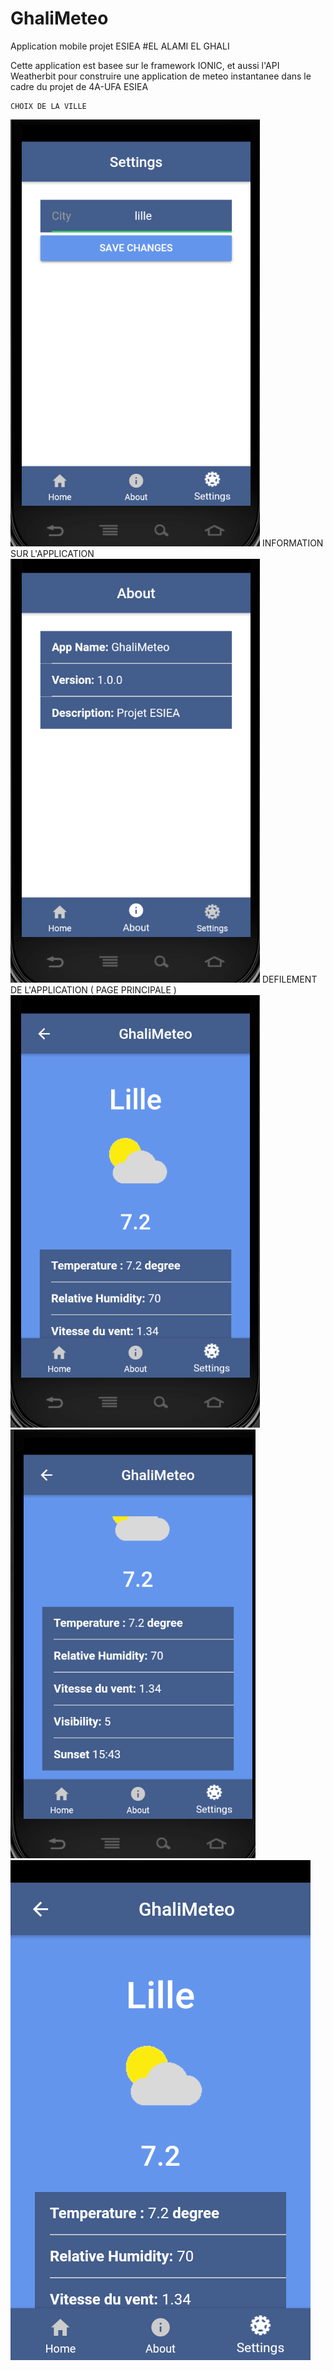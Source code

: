 # GhaliMeteo
Application mobile projet ESIEA #EL ALAMI EL GHALI 
  
 Cette application est basee sur le framework IONIC, et aussi l'API Weatherbit pour construire 
    une application de meteo instantanee dans le cadre du projet de 4A-UFA ESIEA 
    
    CHOIX DE LA VILLE 
![alt text](https://github.com/ghlilou97/GhaliMeteo/blob/master/andr1.PNG)
    INFORMATION SUR L'APPLICATION
![alt text](https://github.com/ghlilou97/GhaliMeteo/blob/master/andr2.PNG)
     DEFILEMENT DE L'APPLICATION ( PAGE PRINCIPALE ) 
![alt text](https://github.com/ghlilou97/GhaliMeteo/blob/master/andr3.PNG)
![alt text](https://github.com/ghlilou97/GhaliMeteo/blob/master/andr4.PNG)
![alt text](https://github.com/ghlilou97/GhaliMeteo/blob/master/Screenshot_1575900194.png)
